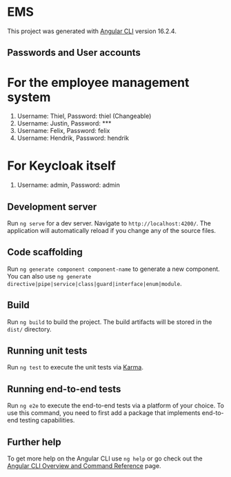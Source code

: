 # EMS

This project was generated with [Angular CLI](https://github.com/angular/angular-cli) version 16.2.4.

## Passwords and User accounts
# For the employee management system
1. Username: Thiel, Password: thiel (Changeable)
2. Username: Justin, Password: ***
3. Username: Felix, Password: felix
4. Username: Hendrik, Password: hendrik
# For Keycloak itself
1. Username: admin, Password: admin

## Development server

Run `ng serve` for a dev server. Navigate to `http://localhost:4200/`. The application will automatically reload if you change any of the source files.

## Code scaffolding

Run `ng generate component component-name` to generate a new component. You can also use `ng generate directive|pipe|service|class|guard|interface|enum|module`.

## Build

Run `ng build` to build the project. The build artifacts will be stored in the `dist/` directory.

## Running unit tests

Run `ng test` to execute the unit tests via [Karma](https://karma-runner.github.io).

## Running end-to-end tests

Run `ng e2e` to execute the end-to-end tests via a platform of your choice. To use this command, you need to first add a package that implements end-to-end testing capabilities.

## Further help

To get more help on the Angular CLI use `ng help` or go check out the [Angular CLI Overview and Command Reference](https://angular.io/cli) page.
